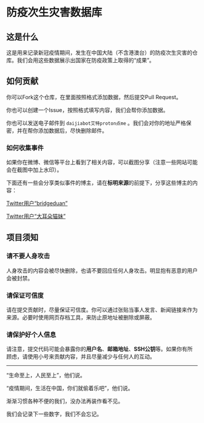 # 防疫次生灾害数据库

## 这是什么

这是用来记录新冠疫情期间，发生在中国大陆（不含港澳台）的防疫次生灾害的仓库。我们会用这些数据展示出国家在防疫政策上取得的“成果”。

## 如何贡献

你可以Fork这个仓库，在里面按照格式添加数据，然后提交Pull Request。

你也可以创建一个Issue，按照格式填写内容，我们会帮你添加数据。

你也可以发送电子邮件到 `daijiabot艾特proton点me` 。我们会对你的地址严格保密，并在帮你添加数据后，尽快删除邮件。

### 如何收集事件

如果你在微博、微信等平台上看到了相关内容，可以截图分享（注意一些网站可能会在截图中加上水印）。

下面还有一些会分享类似事件的博主，请在**标明来源**的前提下，分享这些博主的内容：

[Twitter用户“bridgeduan”](https://twitter.com/bridgeduan)

[Twitter用户“大耳朵猫妹”](https://twitter.com/big_ear_cat)

## 项目须知

### 请不要人身攻击

人身攻击的内容会被尽快删除，也请不要回应任何人身攻击。明显抱有恶意的用户会被封禁。

### 请保证可信度

请在提交贡献时，尽量保证可信度。你可以通过张贴当事人发言、新闻链接来作为来源。必要时使用网页存档工具，来防止原地址被删除或屏蔽。

### 请保护好个人信息

请注意，提交代码可能会暴露你的**用户名**、**邮箱地址**、**SSH公钥**等。如果你有所顾虑，请使用小号来贡献内容，并且尽量减少与任何人的互动。

---

“生命至上，人民至上”，他们说。

“疫情期间，生活在中国，你们就偷着乐吧”，他们说。

渐渐习惯各种不便的我们，没办法再装作看不见。

我们会记录下一些数字，我们不会忘记。